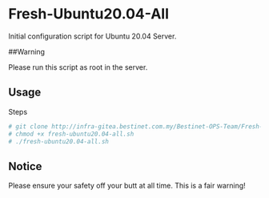 # Fresh-Ubuntu20.04-All 

Initial configuration script for Ubuntu 20.04 Server.

##Warning

Please run this script as root in the server.

## Usage

Steps

```bash
# git clone http://infra-gitea.bestinet.com.my/Bestinet-OPS-Team/Fresh-Ubuntu20.04-All.git
# chmod +x fresh-ubuntu20.04-all.sh
# ./fresh-ubuntu20.04-all.sh
```

## Notice

Please ensure your safety off your butt at all time.
This is a fair warning!
